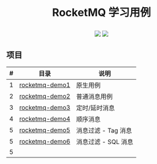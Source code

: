 <h1 align="center" style="margin: 30px 0 30px; font-weight: bold;">RocketMQ 学习用例</h1>
<p align="center">
	<a href="#"><img src="https://img.shields.io/badge/Springboot-2.3.12-blue"></a>
	<a href="#"><img src="https://img.shields.io/badge/license%20-MIT-green"></a>


## 项目

| #   | 目录                                 | 说明                    |
|-----|------------------------------------| ------------------------- |
| 1   | [rocketmq-demo1](./rocketmq-demo1) | 原生用例 |
| 2   | [rocketmq-demo2](./rocketmq-demo2) | 普通消息用例 |
| 3   | [rocketmq-demo3](./rocketmq-demo3) | 定时/延时消息 |
| 4   | [rocketmq-demo4](./rocketmq-demo4) | 顺序消息 |
| 5   | [rocketmq-demo5](./rocketmq-demo5) | 消息过滤 - Tag 消息 |
| 5   | [rocketmq-demo6](./rocketmq-demo6) | 消息过滤 - SQL 消息 |
| 5   |                                    |  |
